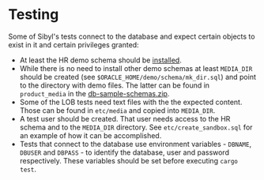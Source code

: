 # Testing

Some of Sibyl's tests connect to the database and expect certain objects to exist in it and certain privileges granted:
- At least the HR demo schema should be [installed][1].
- While there is no need to install other demo schemas at least `MEDIA_DIR` should be created (see `$ORACLE_HOME/demo/schema/mk_dir.sql`) and point to the directory with demo files. The latter can be found in `product_media` in the [db-sample-schemas.zip][2].
- Some of the LOB tests need text files with the the expected content. Those can be found in `etc/media` and copied into `MEDIA_DIR`.
- A test user should be created. That user needs access to the HR schema and to the `MEDIA_DIR` directory. See `etc/create_sandbox.sql` for an example of how it can be accomplished.
- Tests that connect to the database use environment variables - `DBNAME`, `DBUSER` and `DBPASS` - to identify the database, user and password respectively. These variables should be set before executing `cargo test`.

[1]: https://docs.oracle.com/en/database/oracle/oracle-database/19/comsc/installing-sample-schemas.html#GUID-1E645D09-F91F-4BA6-A286-57C5EC66321D
[2]: https://github.com/oracle/db-sample-schemas/releases/latest
